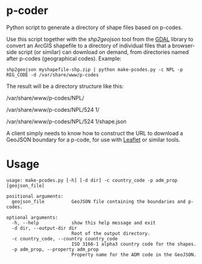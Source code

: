 # p-coder
Python script to generate a directory of shape files based on p-codes.

Use this script together with the _shp2geojson_ tool from the [GDAL](http://www.gdal.org/) library to convert an ArcGIS shapefile to a directory of individual files that a browser-side script (or similar) can download on demand, from directories named after p-codes (geographical codes).  Example:

```
shp2geojson myshapefile-shp.zip | python make-pcodes.py -c NPL -p REG_CODE -d /var/share/www/p-codes
```

The result will be a directory structure like this:

/var/share/www/p-codes/NPL/

/var/share/www/p-codes/NPL/524 1/

/var/share/www/p-codes/NPL/524 1/shape.json

A client simply needs to know how to construct the URL to download a GeoJSON boundary for a p-code, for use with [Leaflet](http://leafletjs.com/) or similar tools.

# Usage

```
usage: make-pcodes.py [-h] [-d dir] -c country_code -p adm_prop [geojson_file]

positional arguments:
  geojson_file          GeoJSON file containing the boundaries and p-codes.

optional arguments:
  -h, --help            show this help message and exit
  -d dir, --output-dir dir
                        Root of the output directory.
  -c country_code, --country country_code
                        ISO 3166-1 alpha3 country code for the shapes.
  -p adm_prop, --property adm_prop
                        Property name for the ADM code in the GeoJSON.
```
